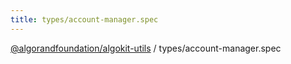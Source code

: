 ```yaml
---
title: types/account-manager.spec
---
```


[@algorandfoundation/algokit-utils](/reference/algokit-utils-ts/api/readme/) / types/account-manager.spec
